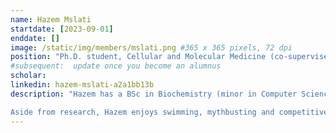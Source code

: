 ```yaml
---
name: Hazem Mslati
startdate: [2023-09-01]
enddate: []
image: /static/img/members/mslati.png #365 x 365 pixels, 72 dpi
position: "Ph.D. student, Cellular and Molecular Medicine (co-supervised with Jeff Leyton)"
#subsequent:  update once you become an alumnus
scholar:
linkedin: hazem-mslati-a2a1bb13b
description: "Hazem has a BSc in Biochemistry (minor in Computer Science) and a MSc in Bioinformatics. He is currently pursuing cutting-edge cancer research in the field of antibody drug conjugates (ADCs) under direct supervision of Dr. [Victor Jeffrey Leyton](https://www.uottawa.ca/faculty-medicine/dr-jeffrey-victor-leyton) and co-supervision from Dr. Francesco Gentile.

Aside from research, Hazem enjoys swimming, mythbusting and competitive duck herding."
---
```

